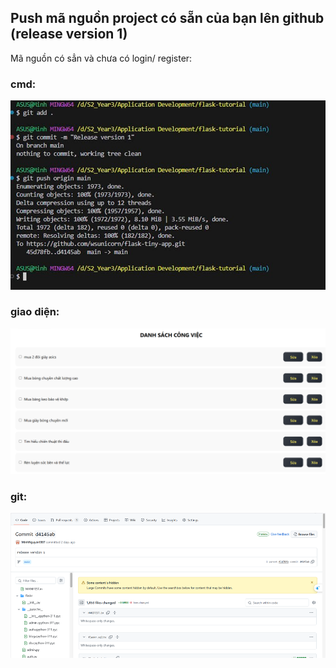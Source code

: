 ## Push mã nguồn project có sẵn của bạn lên github (release version 1)
Mã nguồn có sẳn và chưa có login/ register:
### cmd:
![Ver1_cmd](../imgs/v1_cmd.png)
### giao diện:
![Ver1_1](../imgs/ver1_1.png)
### git:
![ver1_git](../imgs/v1_git.png)
